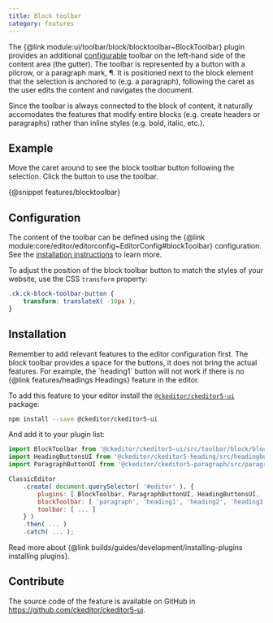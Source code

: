 ```yaml
---
title: Block toolbar
category: features
---
```


The {@link module:ui/toolbar/block/blocktoolbar~BlockToolbar} plugin provides an additional [configurable](#configuration) toolbar on the left-hand side of the content area (the gutter). The toolbar is represented by a button with a pilcrow, or a paragraph mark, &#182;. It is positioned next to the block element that the selection is anchored to (e.g. a paragraph), following the caret as the user edits the content and navigates the document.

Since the toolbar is always connected to the block of content, it naturally accomodates the features that modify entire blocks (e.g. create headers or paragraphs) rather than inline styles (e.g. bold, italic, etc.).

## Example

<info-box hint>
	Move the caret around to see the block toolbar button following the selection. Click the button to use the toolbar.
</info-box>

{@snippet features/blocktoolbar}

## Configuration

The content of the toolbar can be defined using the {@link module:core/editor/editorconfig~EditorConfig#blockToolbar} configuration. See the [installation instructions](#installation) to learn more.

To adjust the position of the block toolbar button to match the styles of your website, use the CSS `transform` property:

```css
.ck.ck-block-toolbar-button {
	transform: translateX( -10px );
}
```

## Installation

<info-box hint>
	Remember to add relevant features to the editor configuration first. The block toolbar provides a space for the buttons, it does not bring the actual features. For example, the `heading1` button will not work if there is no {@link features/headings Headings} feature in the editor.
</info-box>

To add this feature to your editor install the [`@ckeditor/ckeditor5-ui`](https://www.npmjs.com/package/@ckeditor/ckeditor5-ui) package:

```bash
npm install --save @ckeditor/ckeditor5-ui
```

And add it to your plugin list:

```js
import BlockToolbar from '@ckeditor/ckeditor5-ui/src/toolbar/block/blocktoolbar';
import HeadingButtonsUI from '@ckeditor/ckeditor5-heading/src/headingbuttonsui';
import ParagraphButtonUI from '@ckeditor/ckeditor5-paragraph/src/paragraphbuttonui';

ClassicEditor
	.create( document.querySelector( '#editor' ), {
		plugins: [ BlockToolbar, ParagraphButtonUI, HeadingButtonsUI, ... ],
		blockToolbar: [ 'paragraph', 'heading1', 'heading2', 'heading3', '|', 'bulletedList', 'numberedList' ]
		toolbar: [ ... ]
	} )
	.then( ... )
	.catch( ... );
```

<info-box info>
	Read more about {@link builds/guides/development/installing-plugins installing plugins}.
</info-box>

## Contribute

The source code of the feature is available on GitHub in https://github.com/ckeditor/ckeditor5-ui.
